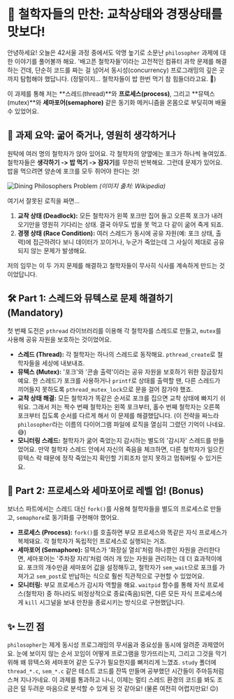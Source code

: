 # 🤔 철학자들의 만찬: 교착상태와 경쟁상태를 맛보다!

안녕하세요! 오늘은 42서울 과정 중에서도 악명 높기로 소문난 `philosopher` 과제에 대한 이야기를 풀어볼까 해요. '배고픈 철학자들'이라는 고전적인 컴퓨터 과학 문제를 해결하는 건데, 단순히 코드를 짜는 걸 넘어서 동시성(concurrency) 프로그래밍의 깊은 곳까지 탐험해야 했답니다. (정말이지... 철학자들이 밥 한번 먹기 참 힘들더라고요. 🤣)

이 과제를 통해 저는 **스레드(thread)**와 **프로세스(process)**, 그리고 **뮤텍스(mutex)**와 **세마포어(semaphore)** 같은 동기화 메커니즘을 온몸으로 부딪히며 배울 수 있었어요.

## 📜 과제 요약: 굶어 죽거나, 영원히 생각하거나

원탁에 여러 명의 철학자가 앉아 있어요. 각 철학자의 양옆에는 포크가 하나씩 놓여있죠. 철학자들은 **생각하기 -> 밥 먹기 -> 잠자기**를 무한히 반복해요. 그런데 문제가 있어요. 밥을 먹으려면 양손에 포크를 모두 쥐어야 한다는 것!

![Dining Philosophers Problem](https://upload.wikimedia.org/wikipedia/commons/thumb/7/7b/An_illustration_of_the_dining_philosophers_problem.png/300px-An_illustration_of_the_dining_philosophers_problem.png)
*(이미지 출처: Wikipedia)*

여기서 잘못된 로직을 짜면...
1.  **교착 상태 (Deadlock):** 모든 철학자가 왼쪽 포크만 집어 들고 오른쪽 포크가 내려오기만을 영원히 기다리는 상태. 결국 아무도 밥을 못 먹고 다 같이 굶어 죽게 되죠.
2.  **경쟁 상태 (Race Condition):** 여러 스레드가 동시에 공유 자원(예: 포크 상태, 출력)에 접근하려다 보니 데이터가 꼬이거나, 누군가 죽었는데 그 사실이 제대로 공유되지 않는 문제가 발생해요.

저의 임무는 이 두 가지 문제를 해결하고 철학자들이 무사히 식사를 계속하게 만드는 것이었답니다.

## 🛠️ Part 1: 스레드와 뮤텍스로 문제 해결하기 (Mandatory)

첫 번째 도전은 `pthread` 라이브러리를 이용해 각 철학자를 스레드로 만들고, `mutex`를 사용해 공유 자원을 보호하는 것이었어요.

-   **스레드 (Thread):** 각 철학자는 하나의 스레드로 동작해요. `pthread_create`로 철학자들을 세상에 내보내죠.
-   **뮤텍스 (Mutex):** '포크'와 '콘솔 출력'이라는 공유 자원을 보호하기 위한 잠금장치예요. 한 스레드가 포크를 사용하거나 `printf`로 상태를 출력할 땐, 다른 스레드가 끼어들지 못하도록 `pthread_mutex_lock`으로 문을 걸어 잠가야 했죠.
-   **교착 상태 해결:** 모든 철학자가 똑같은 순서로 포크를 집으면 교착 상태에 빠지기 쉬워요. 그래서 저는 짝수 번째 철학자는 왼쪽 포크부터, 홀수 번째 철학자는 오른쪽 포크부터 집도록 순서를 다르게 해서 이 문제를 해결했답니다. (이 전략을 짜느라 `philosopher`라는 이름의 다이어그램 파일에 로직을 열심히 그렸던 기억이 나네요. 😅)
-   **모니터링 스레드:** 철학자가 굶어 죽었는지 감시하는 별도의 '감시자' 스레드를 만들었어요. 만약 철학자 스레드 안에서 자신의 죽음을 체크하면, 다른 철학자가 일으킨 뮤텍스 락 때문에 정작 죽었는지 확인할 기회조차 얻지 못하고 멈춰버릴 수 있거든요.

## 🚀 Part 2: 프로세스와 세마포어로 레벨 업! (Bonus)

보너스 파트에서는 스레드 대신 `fork()`를 사용해 철학자들을 별도의 프로세스로 만들고, `semaphore`로 동기화를 구현해야 했어요.

-   **프로세스 (Process):** `fork()`를 호출하면 부모 프로세스와 똑같은 자식 프로세스가 복제돼요. 각 철학자가 독립적인 프로세스로 실행되는 거죠.
-   **세마포어 (Semaphore):** 뮤텍스가 '화장실 열쇠'처럼 하나뿐인 자원을 관리한다면, 세마포어는 '주차장 자리'처럼 여러 개 있는 자원을 관리하는 데 더 효과적이에요. 포크의 개수만큼 세마포어 값을 설정해두고, 철학자가 `sem_wait`으로 포크를 가져가고 `sem_post`로 반납하는 식으로 훨씬 직관적으로 구현할 수 있었어요.
-   **모니터링:** 부모 프로세스가 감시자 역할을 해요. `waitpid` 함수를 통해 자식 프로세스(철학자) 중 하나라도 비정상적으로 종료(죽음)되면, 다른 모든 자식 프로세스에게 `kill` 시그널을 보내 만찬을 종료시키는 방식으로 구현했답니다.

## ✨ 느낀 점

`philosopher`는 제게 동시성 프로그래밍의 무서움과 중요성을 동시에 알려준 과제였어요. 눈에 보이지 않는 순서 꼬임이 어떻게 프로그램을 망가뜨리는지, 그리고 그것을 막기 위해 왜 뮤텍스와 세마포어 같은 도구가 필요한지를 뼈저리게 느꼈죠. `study` 폴더에 `thread_*.c`, `sem_*.c` 같은 테스트 코드를 잔뜩 만들며 공부했던 시간들이 주마등처럼 스쳐 지나가네요. 이 과제를 통과하고 나니, 이제는 멀티 스레드 환경의 코드를 봐도 조금은 덜 두려운 마음으로 분석할 수 있게 된 것 같아요! (물론 여전히 어렵지만요! 😉)

